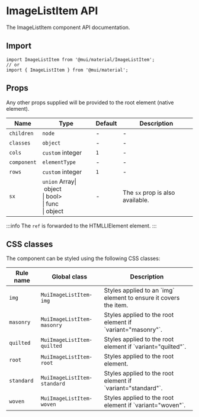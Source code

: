 # ImageListItem API

The ImageListItem component API documentation.

## Import

```
import ImageListItem from '@mui/material/ImageListItem';
// or
import { ImageListItem } from '@mui/material';
```

## Props

Any other props supplied will be provided to the root element (native element).

| Name | Type | Default | Description |
| --- | --- | --- | --- |
| `children` | `node` | - | - |
| `classes` | `object` | - | - |
| `cols` | `custom` integer | `1` | - |
| `component` | `elementType` | - | - |
| `rows` | `custom` integer | `1` | - |
| `sx` | `union` Array\| object<br>\| bool><br>\| func<br>\| object | - | The `sx` prop is also available. |

:::info
The `ref` is forwarded to the HTMLLIElement element.
:::

## CSS classes

The component can be styled using the following CSS classes:

| Rule name | Global class | Description |
| --- | --- | --- |
| `img` | `MuiImageListItem-img` | Styles applied to an \`img\` element to ensure it covers the item. |
| `masonry` | `MuiImageListItem-masonry` | Styles applied to the root element if \`variant="masonry"\`. |
| `quilted` | `MuiImageListItem-quilted` | Styles applied to the root element if \`variant="quilted"\`. |
| `root` | `MuiImageListItem-root` | Styles applied to the root element. |
| `standard` | `MuiImageListItem-standard` | Styles applied to the root element if \`variant="standard"\`. |
| `woven` | `MuiImageListItem-woven` | Styles applied to the root element if \`variant="woven"\`. |
